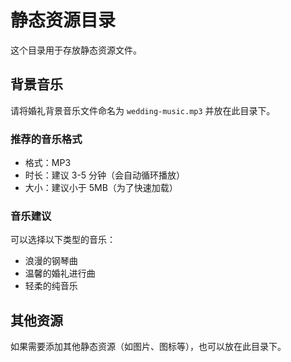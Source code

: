 # 静态资源目录

这个目录用于存放静态资源文件。

## 背景音乐

请将婚礼背景音乐文件命名为 `wedding-music.mp3` 并放在此目录下。

### 推荐的音乐格式

- 格式：MP3
- 时长：建议 3-5 分钟（会自动循环播放）
- 大小：建议小于 5MB（为了快速加载）

### 音乐建议

可以选择以下类型的音乐：
- 浪漫的钢琴曲
- 温馨的婚礼进行曲
- 轻柔的纯音乐

## 其他资源

如果需要添加其他静态资源（如图片、图标等），也可以放在此目录下。 